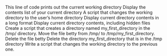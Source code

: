 This line of code prints out the current working directory
Display the contents list of your current directory
A script that changes the working directory to the user’s home directory
Display current directory contents in a long format
Display current directory contents, including hidden files
Create a script that creates a directory named my_first_directory in the /tmp/ directory.
Move the file betty from /tmp/ to /tmp/my_first_directory.
Delete the file betty
Delete the directory my_first_directory that is in the /tmp directory
Write a script that changes the working directory to the previous one.
